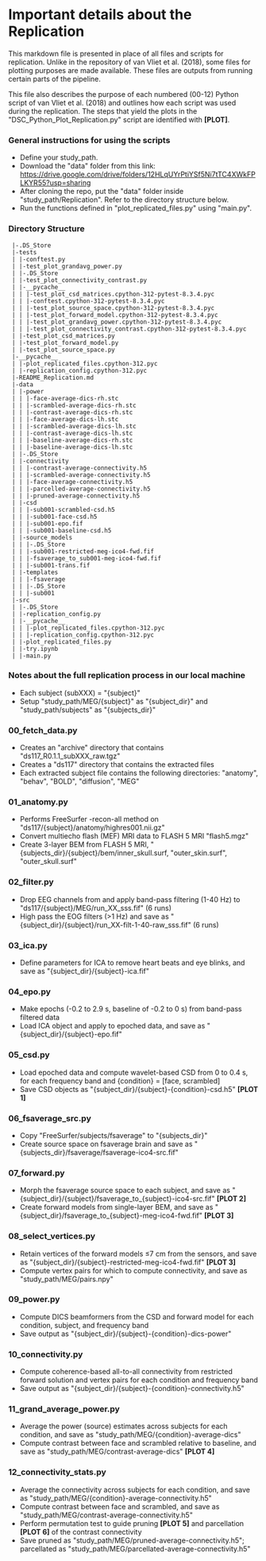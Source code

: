 <h1> Important details about the Replication </h1>

This markdown file is presented in place of all files and scripts for replication. Unlike in the repository of van Vliet et al. (2018), some files for plotting purposes are made available. These files are outputs from running certain parts of the pipeline.

This file also describes the purpose of each numbered (00-12) Python script of van Vliet et al. (2018) and outlines how each script was used during the replication. The steps that yield the plots in the "DSC_Python_Plot_Replication.py" script are identified with **[PLOT]**.

<h3> General instructions for using the scripts </h3>

* Define your study_path. 
* Download the "data" folder from this link: https://drive.google.com/drive/folders/12HLqUYrPtiYSf5Ni7tTC4XWkFPLKYR55?usp=sharing
* After cloning the repo, put the "data" folder inside "study_path/Replication". Refer to the directory structure below.
* Run the functions defined in "plot_replicated_files.py" using "main.py".

<h3> Directory Structure </h3>

```
 |-.DS_Store
 |-tests
 | |-conftest.py
 | |-test_plot_grandavg_power.py
 | |-.DS_Store
 | |-test_plot_connectivity_contrast.py
 | |-__pycache__
 | | |-test_plot_csd_matrices.cpython-312-pytest-8.3.4.pyc
 | | |-conftest.cpython-312-pytest-8.3.4.pyc
 | | |-test_plot_source_space.cpython-312-pytest-8.3.4.pyc
 | | |-test_plot_forward_model.cpython-312-pytest-8.3.4.pyc
 | | |-test_plot_grandavg_power.cpython-312-pytest-8.3.4.pyc
 | | |-test_plot_connectivity_contrast.cpython-312-pytest-8.3.4.pyc
 | |-test_plot_csd_matrices.py
 | |-test_plot_forward_model.py
 | |-test_plot_source_space.py
 |-__pycache__
 | |-plot_replicated_files.cpython-312.pyc
 | |-replication_config.cpython-312.pyc
 |-README_Replication.md
 |-data
 | |-power
 | | |-face-average-dics-rh.stc
 | | |-scrambled-average-dics-rh.stc
 | | |-contrast-average-dics-rh.stc
 | | |-face-average-dics-lh.stc
 | | |-scrambled-average-dics-lh.stc
 | | |-contrast-average-dics-lh.stc
 | | |-baseline-average-dics-rh.stc
 | | |-baseline-average-dics-lh.stc
 | |-.DS_Store
 | |-connectivity
 | | |-contrast-average-connectivity.h5
 | | |-scrambled-average-connectivity.h5
 | | |-face-average-connectivity.h5
 | | |-parcelled-average-connectivity.h5
 | | |-pruned-average-connectivity.h5
 | |-csd
 | | |-sub001-scrambled-csd.h5
 | | |-sub001-face-csd.h5
 | | |-sub001-epo.fif
 | | |-sub001-baseline-csd.h5
 | |-source_models
 | | |-.DS_Store
 | | |-sub001-restricted-meg-ico4-fwd.fif
 | | |-fsaverage_to_sub001-meg-ico4-fwd.fif
 | | |-sub001-trans.fif
 | |-templates
 | | |-fsaverage
 | | |-.DS_Store
 | | |-sub001
 |-src
 | |-.DS_Store
 | |-replication_config.py
 | |-__pycache__
 | | |-plot_replicated_files.cpython-312.pyc
 | | |-replication_config.cpython-312.pyc
 | |-plot_replicated_files.py
 | |-try.ipynb
 | |-main.py
```

<h3> Notes about the full replication process in our local machine </h3>

* Each subject (subXXX) = "{subject}"
* Setup "study_path/MEG/{subject}" as "{subject_dir}" and "study_path/subjects" as "{subjects_dir}"

<h3> 00_fetch_data.py </h3>

* Creates an "archive" directory that contains "ds117_R0.1.1_subXXX_raw.tgz"
* Creates a "ds117" directory that contains the extracted files
* Each extracted subject file contains the following directories: "anatomy", "behav", "BOLD", "diffusion", "MEG"

<h3> 01_anatomy.py </h3>

* Performs FreeSurfer -recon-all method on "ds117/{subject}/anatomy/highres001.nii.gz"
* Convert multiecho flash (MEF) MRI data to FLASH 5 MRI "flash5.mgz"
* Create 3-layer BEM from FLASH 5 MRI, "{subjects_dir}/{subject}/bem/inner_skull.surf, "outer_skin.surf", "outer_skull.surf"

<h3> 02_filter.py </h3>

* Drop EEG channels from and apply band-pass filtering (1-40 Hz) to "ds117/{subject}/MEG/run_XX_sss.fif" (6 runs)
* High pass the EOG filters (>1 Hz) and save as "{subject_dir}/{subject}/run_XX-filt-1-40-raw_sss.fif" (6 runs)

<h3> 03_ica.py </h3>

* Define parameters for ICA to remove heart beats and eye blinks, and save as "{subject_dir}/{subject}-ica.fif"

<h3> 04_epo.py </h3>

* Make epochs (-0.2 to 2.9 s, baseline of -0.2 to 0 s) from band-pass filtered data
* Load ICA object and apply to epoched data, and save as "{subject_dir}/{subject}-epo.fif"

<h3> 05_csd.py </h3>

* Load epoched data and compute wavelet-based CSD from 0 to 0.4 s, for each frequency band and {condition} = [face, scrambled]
* Save CSD objects as "{subject_dir}/{subject}-{condition}-csd.h5" **[PLOT 1]**

<h3> 06_fsaverage_src.py </h3>

* Copy "FreeSurfer/subjects/fsaverage" to "{subjects_dir}"
* Create source space on fsaverage brain and save as "{subjects_dir}/fsaverage/fsaverage-ico4-src.fif"

<h3> 07_forward.py </h3>

* Morph the fsaverage source space to each subject, and save as "{subject_dir}/{subject}/fsaverage_to_{subject}-ico4-src.fif" **[PLOT 2]**
* Create forward models from single-layer BEM, and save as "{subject_dir}/fsaverage_to_{subject}-meg-ico4-fwd.fif" **[PLOT 3]**

<h3> 08_select_vertices.py </h3>

* Retain vertices of the forward models ≤7 cm from the sensors, and save as "{subject_dir}/{subject}-restricted-meg-ico4-fwd.fif" **[PLOT 3]**
* Compute vertex pairs for which to compute connectivity, and save as "study_path/MEG/pairs.npy"

<h3> 09_power.py </h3>

* Compute DICS beamformers from the CSD and forward model for each condition, subject, and frequency band
* Save output as "{subject_dir}/{subject}-{condition}-dics-power"

<h3> 10_connectivity.py </h3>

* Compute coherence-based all-to-all connectivity from restricted forward solution and vertex pairs for each condition and frequency band
* Save output as "{subject_dir}/{subject}-{condition}-connectivity.h5"

<h3> 11_grand_average_power.py </h3>

* Average the power (source) estimates across subjects for each condition, and save as "study_path/MEG/{condition}-average-dics"
* Compute contrast between face and scrambled relative to baseline, and save as "study_path/MEG/contrast-average-dics" **[PLOT 4]**

<h3> 12_connectivity_stats.py </h3>

* Average the connectivity across subjects for each condition, and save as "study_path/MEG/{condition}-average-connectivity.h5"
* Compute contrast between face and scrambled, and save as "study_path/MEG/contrast-average-connectivity.h5"
* Perform permutation test to guide pruning **[PLOT 5]** and parcellation **[PLOT 6]** of the contrast connectivity
* Save pruned as "study_path/MEG/pruned-average-connectivity.h5"; parcellated as "study_path/MEG/parcellated-average-connectivity.h5"
